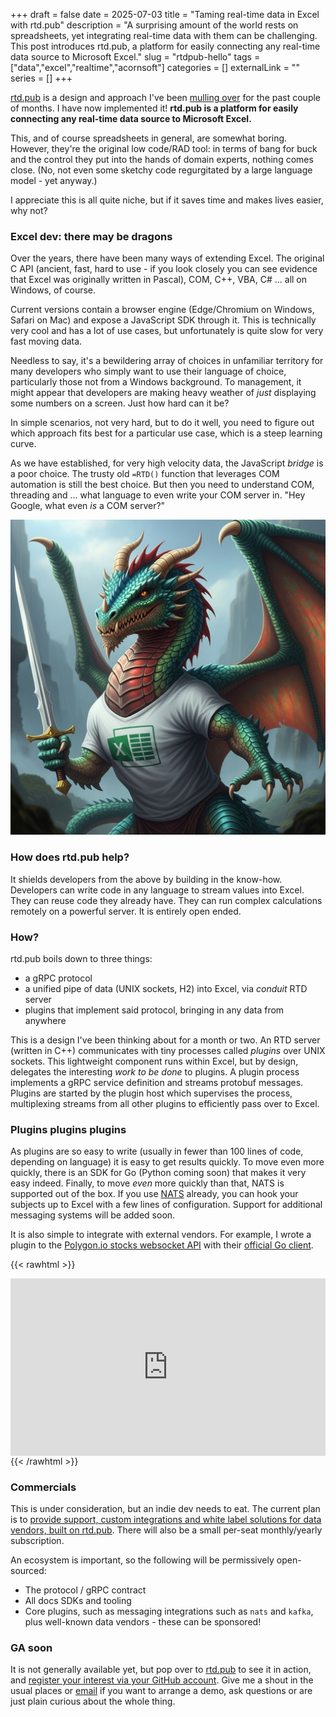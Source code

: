 +++ 
draft = false
date = 2025-07-03
title = "Taming real-time data in Excel with rtd.pub"
description = "A surprising amount of the world rests on spreadsheets, yet integrating real-time data with them can be challenging. This post introduces rtd.pub, a platform for easily connecting any real-time data source to Microsoft Excel."
slug = "rtdpub-hello"
tags = ["data","excel","realtime","acornsoft"]
categories = []
externalLink = ""
series = []
+++

[rtd.pub](https://rtd.pub) is a design and approach I've been [mulling over](https://learning-notes.mistermicheels.com/mindset/hammock-driven-development/) for the past couple of months. I have now implemented it! **rtd.pub is a platform for easily connecting any real-time data source to Microsoft Excel.**

This, and of course spreadsheets in general, are somewhat boring. However, they're the original low code/RAD tool: in terms of bang for buck and the control they put into the hands of domain experts, nothing comes close. (No, not even some sketchy code regurgitated by a large language model - yet anyway.)

I appreciate this is all quite niche, but if it saves time and makes lives easier, why not?

### Excel dev: there may be dragons

Over the years, there have been many ways of extending Excel. The original C API (ancient, fast, hard to use - if you look closely you can see evidence that Excel was originally written in Pascal), COM, C++, VBA, C# ... all on Windows, of course.

Current versions contain a browser engine (Edge/Chromium on Windows, Safari on Mac) and expose a JavaScript SDK through it. This is technically very cool and has a lot of use cases, but unfortunately is quite slow for very fast moving data.

Needless to say, it's a bewildering array of choices in unfamiliar territory for many developers who simply want to use their language of choice, particularly those not from a Windows background. To management, it might appear that developers are making heavy weather of _just_ displaying some numbers on a screen. Just how hard can it be?

In simple scenarios, not very hard, but to do it well, you need to figure out which approach fits best for a particular use case, which is a steep learning curve.

As we have established, for very high velocity data, the JavaScript _bridge_ is a poor choice. The trusty old `=RTD()` function that leverages COM automation is still the best choice. But then you need to understand COM, threading and ... what language to even write your COM server in. "Hey Google, what even _is_ a COM server?"

![Xander the dragon - generated by Gemini](./xander-the-dragon.jpg)

### How does rtd.pub help?

It shields developers from the above by building in the know-how. Developers can write code in any language to stream values into Excel. They can reuse code they already have. They can run complex calculations remotely on a powerful server. It is entirely open ended.

### How?

rtd.pub boils down to three things:

- a gRPC protocol
- a unified pipe of data (UNIX sockets, H2) into Excel, via _conduit_ RTD server
- plugins that implement said protocol, bringing in any data from anywhere

This is a design I've been thinking about for a month or two. An RTD server (written in C++) communicates with tiny processes called _plugins_ over UNIX sockets. This lightweight component runs within Excel, but by design, delegates the interesting _work to be done_ to plugins. A plugin process implements a gRPC service definition and streams protobuf messages. Plugins are started by the plugin host which supervises the process, multiplexing streams from all other plugins to efficiently pass over to Excel.

### Plugins plugins plugins

As plugins are so easy to write (usually in fewer than 100 lines of code, depending on language) it is easy to get results quickly. To move even more quickly, there is an SDK for Go (Python coming soon) that makes it very easy indeed. Finally, to move _even_ more quickly than that, NATS is supported out of the box. If you use [NATS](https://nats.io) already, you can hook your subjects up to Excel with a few lines of configuration. Support for additional messaging systems will be added soon.

It is also simple to integrate with external vendors. For example, I wrote a plugin to the [Polygon.io stocks websocket API](https://polygon.io/docs/websocket/stocks/overview) with their [official Go client](https://github.com/polygon-io/client-go).

{{< rawhtml >}}

<div style="padding:56.25% 0 0 0;position:relative;margin-top:1em;"><iframe src="https://player.vimeo.com/video/1095719570?h=8f8664b780&amp;badge=0&amp;autopause=0&amp;player_id=0&amp;app_id=58479" frameborder="0" allow="autoplay; fullscreen; picture-in-picture; clipboard-write; encrypted-media; web-share" style="position:absolute;top:0;left:0;width:100%;height:100%;" title="rtd.pub websocket plugin"></iframe></div><script src="https://player.vimeo.com/api/player.js"></script>{{< /rawhtml >}}

### Commercials

This is under consideration, but an indie dev needs to eat. The current plan is to [provide support, custom integrations and white label solutions for data vendors, built on rtd.pub](https://acornsoft.uk). There will also be a small per-seat monthly/yearly subscription.

An ecosystem is important, so the following will be permissively open-sourced:

- The protocol / gRPC contract
- All docs SDKs and tooling
- Core plugins, such as messaging integrations such as `nats` and `kafka`, plus well-known data vendors - these can be sponsored!

### GA soon

It is not generally available yet, but pop over to [rtd.pub](https://rtd.pub) to see it in action, and [register your interest via your GitHub account](https://rtd.pub/register.html). Give me a shout in the usual places or [email](mailto:cells@rtd.pub) if you want to arrange a demo, ask questions or are just plain curious about the whole thing.
